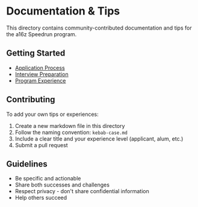 # Documentation & Tips

This directory contains community-contributed documentation and tips for the a16z Speedrun program.

## Getting Started

- [Application Process](./application-process.md)
- [Interview Preparation](./interview-prep.md)
- [Program Experience](./program-experience.md)

## Contributing

To add your own tips or experiences:

1. Create a new markdown file in this directory
2. Follow the naming convention: `kebab-case.md`
3. Include a clear title and your experience level (applicant, alum, etc.)
4. Submit a pull request

## Guidelines

- Be specific and actionable
- Share both successes and challenges
- Respect privacy - don't share confidential information
- Help others succeed
